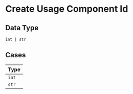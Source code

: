 
# Create Usage Component Id

## Data Type

`int | str`

## Cases

| Type |
|  --- |
| `int` |
| `str` |

